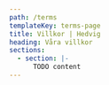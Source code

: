 ```yaml
---
path: /terms
templateKey: terms-page
title: Villkor | Hedvig
heading: Våra villkor
sections:
  - section: |-
      TODO content
---
```

